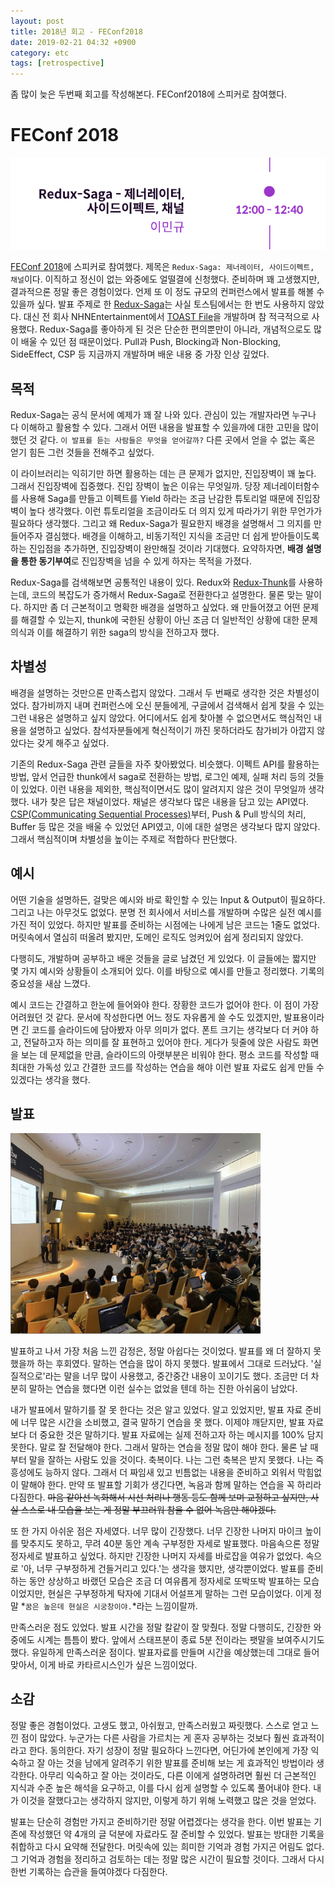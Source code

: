 ```yaml
---
layout: post
title: 2018년 회고 - FEConf2018
date: 2019-02-21 04:32 +0900
category: etc
tags: [retrospective]
---
```


좀 많이 늦은 두번째 회고를 작성해본다. FEConf2018에 스피커로 참여했다.

# FEConf 2018

![FEconf2018](/assets/images/20190218/feconf2018.png)

[FEConf 2018](https://2018.feconf.kr/)에 스피커로 참여했다. 제목은 `Redux-Saga: 제너레이터, 사이드이펙트, 채널`이다. 이직하고 정신이 없는 와중에도 얼떨결에 신청했다. 준비하며 꽤 고생했지만, 결과적으론 정말 좋은 경험이었다. 언제 또 이 정도 규모의 컨퍼런스에서 발표를 해볼 수 있을까 싶다. 발표 주제로 한 [Redux-Saga](https://github.com/redux-saga/redux-saga)는 사실 토스팀에서는 한 번도 사용하지 않았다. 대신 전 회사 NHNEntertainment에서 [TOAST File](https://file.toast.com/)을 개발하며 참 적극적으로 사용했다. Redux-Saga를 좋아하게 된 것은 단순한 편의뿐만이 아니라, 개념적으로도 많이 배울 수 있던 점 때문이었다. Pull과 Push, Blocking과 Non-Blocking, SideEffect, CSP 등 지금까지 개발하며 배운 내용 중 가장 인상 깊었다.

## 목적

Redux-Saga는 공식 문서에 예제가 꽤 잘 나와 있다. 관심이 있는 개발자라면 누구나 다 이해하고 활용할 수 있다. 그래서 어떤 내용을 발표할 수 있을까에 대한 고민을 많이 했던 것 같다. `이 발표를 듣는 사람들은 무엇을 얻어갈까?` 다른 곳에서 얻을 수 없는 혹은 얻기 힘든 그런 것들을 전해주고 싶었다.

이 라이브러리는 익히기만 하면 활용하는 데는 큰 문제가 없지만, 진입장벽이 꽤 높다. 그래서 진입장벽에 집중했다. 진입 장벽이 높은 이유는 무엇일까. 당장 제너레이터함수를 사용해 Saga를 만들고 이펙트를 Yield 하라는 조금 난감한 튜토리얼 때문에 진입장벽이 높다 생각했다. 이런 튜토리얼을 조금이라도 더 의지 있게 따라가기 위한 무언가가 필요하다 생각했다. 그리고 왜 Redux-Saga가 필요한지 배경을 설명해서 그 의지를 만들어주자 결심했다. 배경을 이해하고, 비동기적인 지식을 조금만 더 쉽게 받아들이도록 하는 진입점을 추가하면, 진입장벽이 완만해질 것이라 기대했다. 요약하자면, **배경 설명을 통한 동기부여**로 진입장벽을 넘을 수 있게 하자는 목적을 가졌다.

Redux-Saga를 검색해보면 공통적인 내용이 있다. Redux와 [Redux-Thunk](https://github.com/reduxjs/redux-thunk)를 사용하는데, 코드의 복잡도가 증가해서 Redux-Saga로 전환한다고 설명한다. 물론 맞는 말이다. 하지만 좀 더 근본적이고 명확한 배경을 설명하고 싶었다. 왜 만들어졌고 어떤 문제를 해결할 수 있는지, thunk에 국한된 상황이 아닌 조금 더 일반적인 상황에 대한 문제의식과 이를 해결하기 위한 saga의 방식을 전하고자 했다.

## 차별성

배경을 설명하는 것만으론 만족스럽지 않았다. 그래서 두 번째로 생각한 것은 차별성이었다. 참가비까지 내며 컨퍼런스에 오신 분들에게, 구글에서 검색해서 쉽게 찾을 수 있는 그런 내용은 설명하고 싶지 않았다. 어디에서도 쉽게 찾아볼 수 없으면서도 핵심적인 내용을 설명하고 싶었다. 참석자분들에게 혁신적이기 까진 못하더라도 참가비가 아깝지 않았다는 갖게 해주고 싶었다.

기존의 Redux-Saga 관련 글들을 자주 찾아봤었다. 비슷했다. 이펙트 API를 활용하는 방법, 앞서 언급한 thunk에서 saga로 전환하는 방법, 로그인 예제, 실패 처리 등의 것들이 있었다. 이런 내용을 제외한, 핵심적이면서도 많이 알려지지 않은 것이 무엇일까 생각했다. 내가 찾은 답은 채널이었다. 채널은 생각보다 많은 내용을 담고 있는 API였다. [CSP(Communicating Sequential Processes)](https://en.wikipedia.org/wiki/Communicating_sequential_processes)부터, Push & Pull 방식의 처리, Buffer 등 많은 것을 배울 수 있었던 API였고, 이에 대한 설명은 생각보다 많지 않았다. 그래서 핵심적이며 차별성을 높이는 주제로 적합하다 판단했다.

## 예시

어떤 기술을 설명하든, 걸맞은 예시와 바로 확인할 수 있는 Input & Output이 필요하다. 그리고 나는 아무것도 없었다. 분명 전 회사에서 서비스를 개발하며 수많은 실전 예시를 가진 적이 있었다. 하지만 발표를 준비하는 시점에는 나에게 남은 코드는 1줄도 없었다. 머릿속에서 열심히 떠올려 봤지만, 도메인 로직도 엉켜있어 쉽게 정리되지 않았다.

다행히도, 개발하며 공부하고 배운 것들을 글로 남겼던 게 있었다. 이 글들에는 짧지만 몇 가지 예시와 상황들이 소개되어 있다. 이를 바탕으로 예시를 만들고 정리했다. 기록의 중요성을 새삼 느꼈다.

예시 코드는 간결하고 한눈에 들어와야 한다. 장황한 코드가 없어야 한다. 이 점이 가장 어려웠던 것 같다. 문서에 작성한다면 어느 정도 자유롭게 쓸 수도 있겠지만, 발표용이라면 긴 코드를 슬라이드에 담아봤자 아무 의미가 없다. 폰트 크기는 생각보다 더 커야 하고, 전달하고자 하는 의미를 잘 표현하고 있어야 한다. 게다가 뒷줄에 앉은 사람도 화면을 보는 데 문제없을 만큼, 슬라이드의 아랫부분은 비워야 한다. 평소 코드를 작성할 때 최대한 가독성 있고 간결한 코드를 작성하는 연습을 해야 이런 발표 자료도 쉽게 만들 수 있겠다는 생각을 했다.

## 발표

<img class="img-center" src="/assets/images/20190218/feconf2018-2.png" alt="feconf2018-2" width="400">

발표하고 나서 가장 처음 느낀 감정은, 정말 아쉽다는 것이었다. 발표를 왜 더 잘하지 못했을까 하는 후회였다. 말하는 연습을 많이 하지 못했다. 발표에서 그대로 드러났다. '실질적으로'라는 말을 너무 많이 사용했고, 중간중간 내용이 꼬이기도 했다. 조금만 더 차분히 말하는 연습을 했다면 이런 실수는 없었을 텐데 하는 진한 아쉬움이 남았다.

내가 발표에서 말하기를 잘 못 한다는 것은 알고 있었다. 알고 있었지만, 발표 자료 준비에 너무 많은 시간을 소비했고, 결국 말하기 연습을 못 했다. 이제야 깨닫지만, 발표 자료보다 더 중요한 것은 말하기다. 발표 자료에는 실제 전하고자 하는 메시지를 100% 담지 못한다. 말로 잘 전달해야 한다. 그래서 말하는 연습을 정말 많이 해야 한다. 물론 날 때부터 말을 잘하는 사람도 있을 것이다. 축복이다. 나는 그런 축복은 받지 못했다. 나는 즉흥성에도 능하지 않다. 그래서 더 짜임새 있고 빈틈없는 내용을 준비하고 외워서 막힘없이 말해야 한다. 만약 또 발표할 기회가 생긴다면, 녹음과 함께 말하는 연습을 꼭 하리라 다짐한다. ~~마음 같아선 녹화해서 시선 처리나 행동 등도 함께 보며 교정하고 싶지만, 사실 스스로 내 모습을 보는 게 정말 부끄러워 참을 수 없어 녹음만 해야겠다.~~

또 한 가지 아쉬운 점은 자세였다. 너무 많이 긴장했다. 너무 긴장한 나머지 마이크 높이를 맞추지도 못하고, 무려 40분 동안 계속 구부정한 자세로 발표했다. 마음속으론 정말 정자세로 발표하고 싶었다. 하지만 긴장한 나머지 자세를 바로잡을 여유가 없었다. 속으로 '아, 너무 구부정하게 건들거리고 있다.'는 생각을 했지만, 생각뿐이었다. 발표를 준비하는 동안 상상하고 바랬던 모습은 조금 더 여유롭게 정자세로 또박또박 발표하는 모습이었지만, 현실은 구부정하게 탁자에 기대서 어설프게 말하는 그런 모습이었다. 이게 정말 *`꿈은 높은데 현실은 시궁창이야.`*라는 느낌이랄까.

만족스러운 점도 있었다. 발표 시간을 정말 칼같이 잘 맞췄다. 정말 다행히도, 긴장한 와중에도 시계는 틈틈이 봤다. 앞에서 스태프분이 종료 5분 전이라는 팻말을 보여주시기도 했다. 유일하게 만족스러운 점이다. 발표자료를 만들며 시간을 예상했는데 그대로 들어맞아서, 이게 바로 카타르시스인가 싶은 느낌이었다.

## 소감

정말 좋은 경험이었다. 고생도 했고, 아쉬웠고, 만족스러웠고 짜릿했다. 스스로 얻고 느낀 점이 많았다. 누군가는 다른 사람을 가르치는 게 혼자 공부하는 것보다 훨씬 효과적이라고 한다. 동의한다. 자기 성장이 정말 필요하다 느낀다면, 어딘가에 본인에게 가장 익숙하고 잘 아는 것을 남에게 알려주기 위한 발표를 준비해 보는 게 효과적인 방법이라 생각한다. 아무리 익숙하고 잘 아는 것이라도, 다른 이에게 설명하려면 훨씬 더 근본적인 지식과 수준 높은 해석을 요구하고, 이를 다시 쉽게 설명할 수 있도록 풀어내야 한다. 내가 이것을 잘했다고는 생각하지 않지만, 이렇게 하기 위해 노력했고 많은 것을 얻었다.

발표는 단순히 경험만 가지고 준비하기란 정말 어렵겠다는 생각을 한다. 이번 발표는 기존에 작성했던 약 4개의 글 덕분에 자료라도 잘 준비할 수 있었다. 발표는 방대한 기록을 취합하고 다시 요약해 전달한다. 머릿속에 있는 희미한 기억과 경험 가지곤 어림도 없다. 그 기억과 경험을 정리하고 검토하는 데는 정말 많은 시간이 필요할 것이다. 그래서 다시 한번 기록하는 습관을 들여야겠다 다짐한다.
